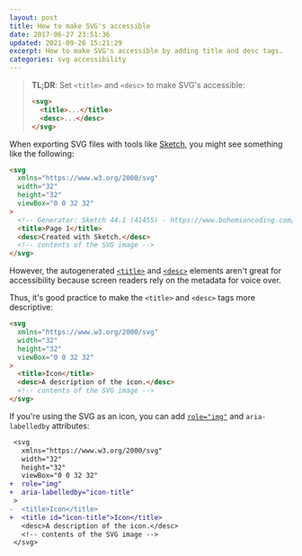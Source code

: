 ```yaml
---
layout: post
title: How to make SVG's accessible
date: 2017-06-27 23:51:36
updated: 2021-09-26 15:21:29
excerpt: How to make SVG's accessible by adding title and desc tags.
categories: svg accessibility
---
```


> **TL;DR**: Set `<title>` and `<desc>` to make SVG's accessible:
>
> ```html
> <svg>
>   <title>...</title>
>   <desc>...</desc>
> </svg>
> ```

When exporting SVG files with tools like [Sketch](https://www.sketch.com/), you might see something like the following:

```html
<svg
  xmlns="https://www.w3.org/2000/svg"
  width="32"
  height="32"
  viewBox="0 0 32 32"
>
  <!-- Generator: Sketch 44.1 (41455) - https://www.bohemiancoding.com/sketch -->
  <title>Page 1</title>
  <desc>Created with Sketch.</desc>
  <!-- contents of the SVG image -->
</svg>
```

However, the autogenerated [`<title>`](https://developer.mozilla.org/docs/Web/SVG/Element/title) and [`<desc>`](https://developer.mozilla.org/docs/Web/SVG/Element/desc) elements aren't great for accessibility because screen readers rely on the metadata for voice over.

Thus, it's good practice to make the `<title>` and `<desc>` tags more descriptive:

```html
<svg
  xmlns="https://www.w3.org/2000/svg"
  width="32"
  height="32"
  viewBox="0 0 32 32"
>
  <title>Icon</title>
  <desc>A description of the icon.</desc>
  <!-- contents of the SVG image -->
</svg>
```

If you're using the SVG as an icon, you can add [`role="img"`](https://developer.mozilla.org/docs/Web/Accessibility/ARIA/Roles/img_role#svg_and_roleimg) and `aria-labelledby` attributes:

```diff
 <svg
   xmlns="https://www.w3.org/2000/svg"
   width="32"
   height="32"
   viewBox="0 0 32 32"
+  role="img"
+  aria-labelledby="icon-title"
 >
-  <title>Icon</title>
+  <title id="icon-title">Icon</title>
   <desc>A description of the icon.</desc>
   <!-- contents of the SVG image -->
 </svg>
```
